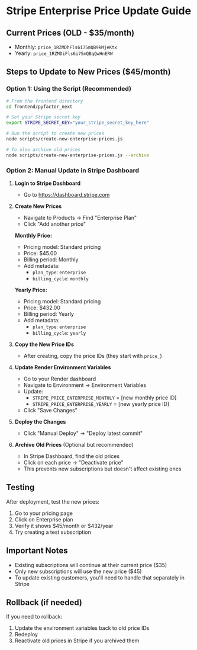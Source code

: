 # Stripe Enterprise Price Update Guide

## Current Prices (OLD - $35/month)
- Monthly: `price_1RZMDhFls6i75mQB9kMjeKtx`
- Yearly: `price_1RZMDiFls6i75mQBqQwHnERW`

## Steps to Update to New Prices ($45/month)

### Option 1: Using the Script (Recommended)
```bash
# From the frontend directory
cd frontend/pyfactor_next

# Set your Stripe secret key
export STRIPE_SECRET_KEY="your_stripe_secret_key_here"

# Run the script to create new prices
node scripts/create-new-enterprise-prices.js

# To also archive old prices
node scripts/create-new-enterprise-prices.js --archive
```

### Option 2: Manual Update in Stripe Dashboard

1. **Login to Stripe Dashboard**
   - Go to https://dashboard.stripe.com

2. **Create New Prices**
   - Navigate to Products → Find "Enterprise Plan"
   - Click "Add another price"
   
   **Monthly Price:**
   - Pricing model: Standard pricing
   - Price: $45.00
   - Billing period: Monthly
   - Add metadata:
     - `plan_type`: `enterprise`
     - `billing_cycle`: `monthly`
   
   **Yearly Price:**
   - Pricing model: Standard pricing
   - Price: $432.00
   - Billing period: Yearly
   - Add metadata:
     - `plan_type`: `enterprise`
     - `billing_cycle`: `yearly`

3. **Copy the New Price IDs**
   - After creating, copy the price IDs (they start with `price_`)

4. **Update Render Environment Variables**
   - Go to your Render dashboard
   - Navigate to Environment → Environment Variables
   - Update:
     - `STRIPE_PRICE_ENTERPRISE_MONTHLY` = [new monthly price ID]
     - `STRIPE_PRICE_ENTERPRISE_YEARLY` = [new yearly price ID]
   - Click "Save Changes"

5. **Deploy the Changes**
   - Click "Manual Deploy" → "Deploy latest commit"

6. **Archive Old Prices** (Optional but recommended)
   - In Stripe Dashboard, find the old prices
   - Click on each price → "Deactivate price"
   - This prevents new subscriptions but doesn't affect existing ones

## Testing

After deployment, test the new prices:
1. Go to your pricing page
2. Click on Enterprise plan
3. Verify it shows $45/month or $432/year
4. Try creating a test subscription

## Important Notes

- Existing subscriptions will continue at their current price ($35)
- Only new subscriptions will use the new price ($45)
- To update existing customers, you'll need to handle that separately in Stripe

## Rollback (if needed)

If you need to rollback:
1. Update the environment variables back to old price IDs
2. Redeploy
3. Reactivate old prices in Stripe if you archived them